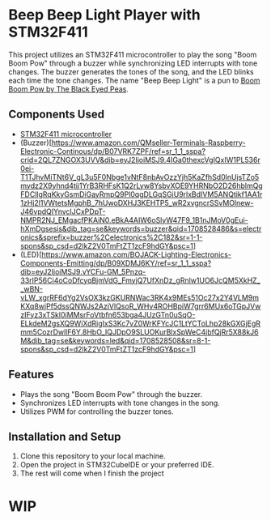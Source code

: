 # Beep Beep Light Player with STM32F411

This project utilizes an STM32F411 microcontroller to play the song "Boom Boom Pow" through a buzzer while synchronizing LED interrupts with tone changes. The buzzer generates the tones of the song, and the LED blinks each time the tone changes. The name "Beep Beep Light" is a pun to [Boom Boom Pow by The Black Eyed Peas](https://www.youtube.com/watch?v=mlpq2GKJ-G0).

## Components Used

- [STM32F411 microcontroller](https://www.amazon.com/NUCLEO-F411RE-Nucleo-64-Development-STM32F411RE-connectivity/dp/B07JYF8RRB/ref=asc_df_B07JYF8RRB/?tag=hyprod-20&linkCode=df0&hvadid=644617763239&hvpos=&hvnetw=g&hvrand=817221734410163284&hvpone=&hvptwo=&hvqmt=&hvdev=c&hvdvcmdl=&hvlocint=&hvlocphy=9024235&hvtargid=pla-944644321144&psc=1&mcid=4a6fdcb2ef17389bb1202cfdf9fc3466)
- (Buzzer)[https://www.amazon.com/QMseller-Terminals-Raspberry-Electronic-Continous/dp/B07VRK7ZPF/ref=sr_1_1_sspa?crid=2QL7ZNGOX3UVV&dib=eyJ2IjoiMSJ9.4IGa0thexcVgIQxIW1PL536r0ei-T1TJhvMiTNt6V_gL3u5F0Nbge1vNtF8nbAvOzzYjh5KaZfhSd0lnUjsTZo5mydz2X9yhnd4tij1YrB3RHFsK1Q2rLyw8YsbvXOE9YHRNbO2D26hblmQgFDCllgRqKkyGsmDiGayRmpQ9Pl0qgDLGqSGiU9rlxBdIVM5ANQtikf1AA1r1zHj2l1VWtetsMgphB_7hUwoDXHJ3KEHTP5_wR2xvgncrSSvMOlnew-J46vpdQIYnvclJCxPDpT-NMPR2NJ_EMgacfPKAiN0.eBkA4AIW6oSlyW47F9_1B1nJMoV0gEui-hXmDgsesis&dib_tag=se&keywords=buzzer&qid=1708528486&s=electronics&sprefix=buzzer%2Celectronics%2C182&sr=1-1-spons&sp_csd=d2lkZ2V0TmFtZT1zcF9hdGY&psc=1]
- (LED)[https://www.amazon.com/BOJACK-Lighting-Electronics-Components-Emitting/dp/B09XDMJ6KY/ref=sr_1_1_sspa?dib=eyJ2IjoiMSJ9.vYCFu-GM_5Pnzq-33rIP56Ci4oCoDfcyqBjmVdG_FmyjQ7UfXnDz_gRnlw1UO6JcQM5XkHZ__wBN-vLW_xgrRF6dYg2VsOX3kzGKURNWac3RK4x9MEs51Oc27x2Y4VLM9mKXq8wjPf5dssQNWJs2AziVlQsoR_WHv4ROHBpiW7grr6MUx6oTGpJVwzIFyz3xTSkl0iMMsrFoVtbfn653bga4JUzGTn0uSqO-ELkdeM2gsXQ9WiXdRigIxS3Kc7vZ0WrKFYcJC1LtYCToLhp28kGXGjEgRmm5CozrDwllF6Y.8HbO_IQJDpO9SLUOKurBlxSpWeC4jbfQjRr5X88kJ6M&dib_tag=se&keywords=led&qid=1708528508&sr=8-1-spons&sp_csd=d2lkZ2V0TmFtZT1zcF9hdGY&psc=1]

## Features

- Plays the song "Boom Boom Pow" through the buzzer.
- Synchronizes LED interrupts with tone changes in the song.
- Utilizes PWM for controlling the buzzer tones.

## Installation and Setup

1. Clone this repository to your local machine.
2. Open the project in STM32CubeIDE or your preferred IDE.
3. The rest will come when I finish the project

# WIP

